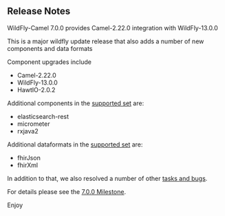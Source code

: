 Release Notes
-------------------

WildFly-Camel 7.0.0 provides Camel-2.22.0 integration with WildFly-13.0.0

This is a major wildfly update release that also adds a number of new components and data formats

Component upgrades include

* Camel-2.22.0
* WildFly-13.0.0
* HawtIO-2.0.2

Additional components in the [supported set](http://wildfly-extras.github.io/wildfly-camel/#_camel_components) are:

* elasticsearch-rest
* micrometer
* rxjava2

Additional dataformats in the [supported set](http://wildfly-extras.github.io/wildfly-camel/#_data_formats) are:

* fhirJson
* fhirXml

In addition to that, we also resolved a number of other [tasks and bugs](https://github.com/wildfly-extras/wildfly-camel/blob/master/docs/Changelog.md).

For details please see the [7.0.0 Milestone](https://github.com/wildfly-extras/wildfly-camel/issues?q=milestone%3A7.0.0).

Enjoy

